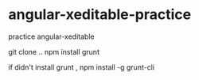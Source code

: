 # angular-xeditable-practice
practice angular-xeditable

git clone ..
npm install
grunt

if didn't install grunt ,  npm install -g grunt-cli

